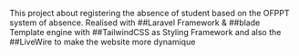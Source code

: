 This project about registering the absence of student based on the OFPPT system of absence.
Realised with ##Laravel Framework & ##blade Template engine with ##TailwindCSS as Styling Framework and also the ##LiveWire to make the website more dynamique
